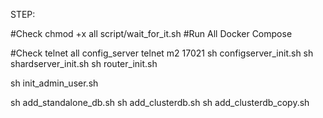 STEP:

#Check chmod +x all script/wait_for_it.sh
#Run All Docker Compose


#Check telnet all config_server
telnet m2 17021
sh configserver_init.sh
sh shardserver_init.sh
sh router_init.sh

sh init_admin_user.sh

sh add_standalone_db.sh
sh add_clusterdb.sh
sh add_clusterdb_copy.sh




